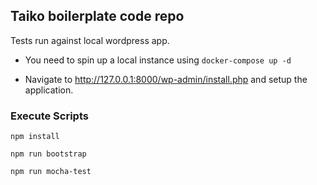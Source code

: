 ## Taiko boilerplate code repo


Tests run against local wordpress app. 

* You need to spin up a local instance using `docker-compose up -d`

* Navigate to http://127.0.0.1:8000/wp-admin/install.php and setup the application.

### Execute Scripts

`npm install`

`npm run bootstrap`

`npm run mocha-test`
